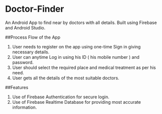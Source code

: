 # Doctor-Finder
An Android App to find near by doctors with all details. Built using Firebase and Android Studio.

##Process Flow of the App
1) User needs to register on the app using one-time Sign in giving necessary details.
2) User can anytime Log in using his ID ( his mobile number ) and password.
3) User should select the required place and medical treatment as per his need.
4) User gets all the details of the most suitable doctors.

##Features
1) Use of Firebase Authentication for secure login.
2) Use of Firebase Realtime Database for providing most accurate information.

